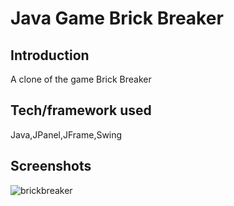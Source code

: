 # Java Game Brick Breaker



## Introduction
A clone of the game Brick Breaker


## Tech/framework used

Java,JPanel,JFrame,Swing
 
## Screenshots

![brickbreaker](https://user-images.githubusercontent.com/37083547/51351238-540c4a00-1a78-11e9-9825-4e956b6648da.gif)
